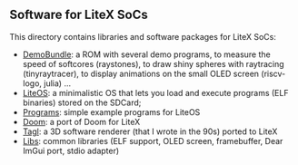 Software for LiteX SoCs
-----------------------

This directory contains libraries and software packages for LiteX SoCs:
- [DemoBundle](DemoBundle/): a ROM with several demo programs, to
    measure the speed of softcores (raystones), to draw shiny spheres
    with raytracing (tinyraytracer), to display animations on the
    small OLED screen (riscv-logo, julia) ...
- [LiteOS](LiteOS/): a minimalistic OS that lets you load and execute
    programs (ELF binaries) stored on the SDCard;
- [Programs](Programs/): simple example programs for LiteOS
- [Doom](Doom/): a port of Doom for LiteX
- [Tagl](Tagl/): a 3D software renderer (that I wrote in the 90s) ported to LiteX
- [Libs](Libs/): common libraries (ELF support, OLED screen, framebuffer, Dear ImGui port, stdio adapter)
